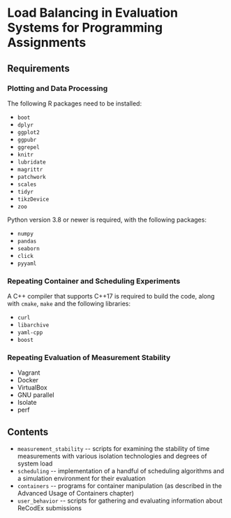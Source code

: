 # Load Balancing in Evaluation Systems for Programming Assignments

## Requirements

### Plotting and Data Processing

The following R packages need to be installed:

- `boot`
- `dplyr`
- `ggplot2`
- `ggpubr`
- `ggrepel`
- `knitr`
- `lubridate`
- `magrittr`
- `patchwork`
- `scales`
- `tidyr`
- `tikzDevice`
- `zoo`

Python version 3.8 or newer is required, with the following packages:

- `numpy`
- `pandas`
- `seaborn`
- `click`
- `pyyaml`

### Repeating Container and Scheduling Experiments

A C++ compiler that supports C++17 is required to build the code, along with 
`cmake`, `make` and the following libraries:

- `curl`
- `libarchive`
- `yaml-cpp`
- `boost`

### Repeating Evaluation of Measurement Stability

- Vagrant
- Docker
- VirtualBox
- GNU parallel
- Isolate
- perf

## Contents

- `measurement_stability` -- scripts for examining the stability of time 
  measurements with various isolation technologies and degrees of system load
- `scheduling` -- implementation of a handful of scheduling algorithms and a 
  simulation environment for their evaluation
- `containers` -- programs for container manipulation (as described in the 
  Advanced Usage of Containers chapter)
- `user_behavior` -- scripts for gathering and evaluating information about 
  ReCodEx submissions
